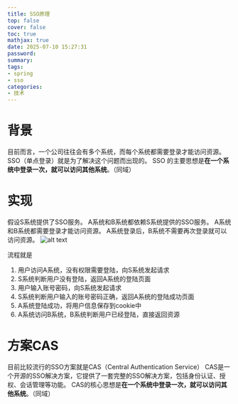 ```yaml
---
title: SSO原理
top: false
cover: false
toc: true
mathjax: true
date: 2025-07-10 15:27:31
password:
summary:
tags:
- spring
- sso
categories:
- 技术
---
```


# 背景

目前而言，一个公司往往会有多个系统，而每个系统都需要登录才能访问资源。
SSO（单点登录）就是为了解决这个问题而出现的。
SSO 的主要思想是**在一个系统中登录一次，就可以访问其他系统**。（同域）

# 实现
假设S系统提供了SSO服务。
A系统和B系统都依赖S系统提供的SSO服务。
A系统和B系统都需要登录才能访问资源。
A系统登录后，B系统不需要再次登录就可以访问资源。
![alt text](https://cdn.jsdelivr.net/gh/kengerlwl/kengerlwl.github.io/image/cfd513337dda68d87f2963ab48f95794/68639bfcc5d2e4efee296a8c5d5d5294.png)

流程就是
1. 用户访问A系统，没有权限需要登陆，向S系统发起请求
2. S系统判断用户没有登陆，返回A系统的登陆页面
3. 用户输入账号密码，向S系统发起请求
4. S系统判断用户输入的账号密码正确，返回A系统的登陆成功页面
5. A系统登陆成功，将用户信息保存到cookie中
6. A系统访问B系统，B系统判断用户已经登陆，直接返回资源

# 方案CAS
目前比较流行的SSO方案就是CAS（Central Authentication Service）
CAS是一个开源的SSO解决方案，它提供了一套完整的SSO解决方案，包括身份认证、授权、会话管理等功能。
CAS的核心思想是**在一个系统中登录一次，就可以访问其他系统**。（同域）